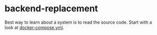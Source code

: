 # backend-replacement

Best way to learn about a system is to read the source code. Start with a look at [docker-compose.yml](docker-compose.yml).
